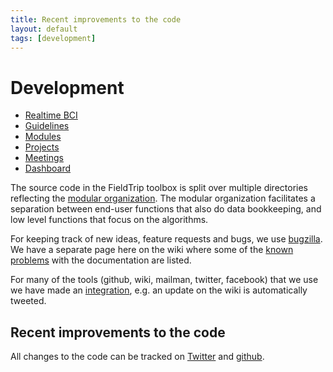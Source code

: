 ```yaml
---
title: Recent improvements to the code
layout: default
tags: [development]
---
```


# Development

* [Realtime BCI](/development/realtime)
* [Guidelines](/development/guidelines)
* [Modules](/development/modules)
* [Projects](/development/project)
* [Meetings](/development/meeting)
* [Dashboard](/development/dashboard)

The source code in the FieldTrip toolbox is split over multiple directories reflecting the [modular organization](/development/modules). The modular organization facilitates a separation between end-user functions that also do data bookkeeping, and low level functions that focus on the algorithms.

For keeping track of new ideas, feature requests and bugs, we use [bugzilla](/bugzilla). We have a separate page here on the wiki where some of the [known problems](/problems) with the documentation are listed.

For many of the tools (github, wiki, mailman, twitter, facebook) that we use we have made an  [integration](/development/integration), e.g. an update on the wiki is automatically tweeted.

## Recent improvements to the code

All changes to the code can be tracked on [Twitter](http://twitter.com/fieldtriptoolbx) and [github](/development/git).

